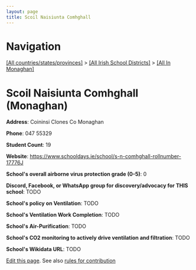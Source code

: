 ```yaml
---
layout: page
title: Scoil Naisiunta Comhghall
---
```

# Navigation

[[All countries/states/provinces]](../../..) > [[All Irish School Districts]](../..) > [[All In Monaghan]](..)

# Scoil Naisiunta Comhghall (Monaghan)

**Address**: Coininsi Clones Co Monaghan

**Phone**: 047 55329

**Student Count**: 19

**Website**: <https://www.schooldays.ie/school/s-n-comhghall-rollnumber-17776J>

**School's overall airborne virus protection grade (0-5)**: 0

**Discord, Facebook, or WhatsApp group for discovery/advocacy for THIS school**: TODO

**School's policy on Ventilation**: TODO

**School's Ventilation Work Completion**: TODO

**School's Air-Purification**: TODO

**School's CO2 monitoring to actively drive ventilation and filtration**: TODO

**School's Wikidata URL**: TODO


[Edit this page](https://github.com/ventilate-schools/Ireland/edit/main/./Monaghan/Scoil_Naisiunta_Comhghall.md). See also [rules for contribution](../../../contribution-rules/)